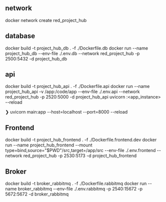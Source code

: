 ## network
docker network create red_project_hub

## database
docker build -t project_hub_db . -f ./Dockerfile.db
docker run --name project_hub_db --env-file ./.env.db --network red_project_hub -p 2500:5432 -d project_hub_db

## api
docker build -t project_hub_api . -f ./Dockerfile.api
docker run --name project_hub_api -v /app:/code/app --env-file ./.env.api --network red_project_hub -p 2520:5000 -d project_hub_api
uvicorn <module>:<app_instance> --reload

❯ uvicorn main:app --host=localhost --port=8000 --reload

## Frontend
docker build -t project_hub_frontend . -f ./Dockerfile.frontend.dev
docker run --name project_hub_frontend --mount type=bind,source="$PWD"/src,target=/app/src --env-file ./.env.frontend --network red_project_hub -p 2530:5173 -d project_hub_frontend

## Broker

docker build -t broker_rabbitmq . -f ./Dockerfile.rabbitmq
docker run --name broker_rabbitmq --env-file ./.env.rabbitmq -p 2540:15672 -p 5672:5672 -d broker_rabbitmq
